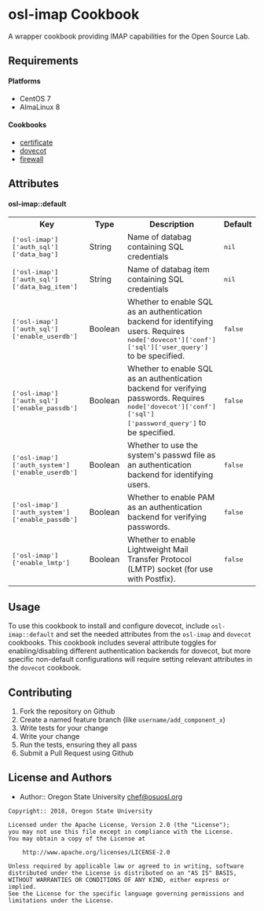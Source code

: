osl-imap Cookbook
=================
A wrapper cookbook providing IMAP capabilities for the Open Source Lab.

Requirements
------------

#### Platforms
- CentOS 7
- AlmaLinux 8

#### Cookbooks
- [certificate](https://supermarket.chef.io/cookbooks/certificate)
- [dovecot](https://supermarket.chef.io/cookbooks/dovecot)
- [firewall](https://github.com/osuosl-cookbooks/firewall)

Attributes
----------
#### osl-imap::default
<table>
  <tr>
    <th>Key</th>
    <th>Type</th>
    <th>Description</th>
    <th>Default</th>
  </tr>
  <tr>
    <td><tt>['osl-imap']['auth_sql']['data_bag']</tt></td>
    <td>String</td>
    <td>Name of databag containing SQL credentials</td>
    <td><tt>nil</tt></td>
  </tr>
  <tr>
    <td><tt>['osl-imap']['auth_sql']['data_bag_item']</tt></td>
    <td>String</td>
    <td>Name of databag item containing SQL credentials</td>
    <td><tt>nil</tt></td>
  </tr>
  <tr>
    <td><tt>['osl-imap']['auth_sql']['enable_userdb']</tt></td>
    <td>Boolean</td>
    <td>Whether to enable SQL as an authentication backend for identifying users. Requires <tt>node['dovecot']['conf']['sql']['user_query']</tt> to be specified.</td>
    <td><tt>false</tt></td>
  </tr>
  <tr>
    <td><tt>['osl-imap']['auth_sql']['enable_passdb']</tt></td>
    <td>Boolean</td>
    <td>Whether to enable SQL as an authentication backend for verifying passwords. Requires <tt>node['dovecot']['conf']['sql']['password_query']</tt> to be specified.</td>
    <td><tt>false</tt></td>
  </tr>
  <tr>
    <td><tt>['osl-imap']['auth_system']['enable_userdb']</tt></td>
    <td>Boolean</td>
    <td>Whether to use the system's passwd file as an authentication backend for identifying users.</td>
    <td><tt>false</tt></td>
  </tr>
  <tr>
    <td><tt>['osl-imap']['auth_system']['enable_passdb']</tt></td>
    <td>Boolean</td>
    <td>Whether to enable PAM as an authentication backend for verifying passwords.</td>
    <td><tt>false</tt></td>
  </tr>
  <tr>
    <td><tt>['osl-imap']['enable_lmtp']</tt></td>
    <td>Boolean</td>
    <td>Whether to enable Lightweight Mail Transfer Protocol (LMTP) socket (for use with Postfix).</td>
    <td><tt>false</tt></td>
  </tr>
</table>

Usage
-----
To use this cookbook to install and configure dovecot, include `osl-imap::default` and set the
needed attributes from the `osl-imap` and `dovecot` cookbooks. This cookbook includes several
attribute toggles for enabling/disabling different authentication backends for dovecot, but
more specific non-default configurations will require setting relevant attributes in the `dovecot`
cookbook.

Contributing
------------

1. Fork the repository on Github
2. Create a named feature branch (like `username/add_component_x`)
3. Write tests for your change
4. Write your change
5. Run the tests, ensuring they all pass
6. Submit a Pull Request using Github

License and Authors
-------------------
- Author:: Oregon State University <chef@osuosl.org>

```text
Copyright:: 2018, Oregon State University

Licensed under the Apache License, Version 2.0 (the "License");
you may not use this file except in compliance with the License.
You may obtain a copy of the License at

    http://www.apache.org/licenses/LICENSE-2.0

Unless required by applicable law or agreed to in writing, software
distributed under the License is distributed on an "AS IS" BASIS,
WITHOUT WARRANTIES OR CONDITIONS OF ANY KIND, either express or implied.
See the License for the specific language governing permissions and
limitations under the License.
```
